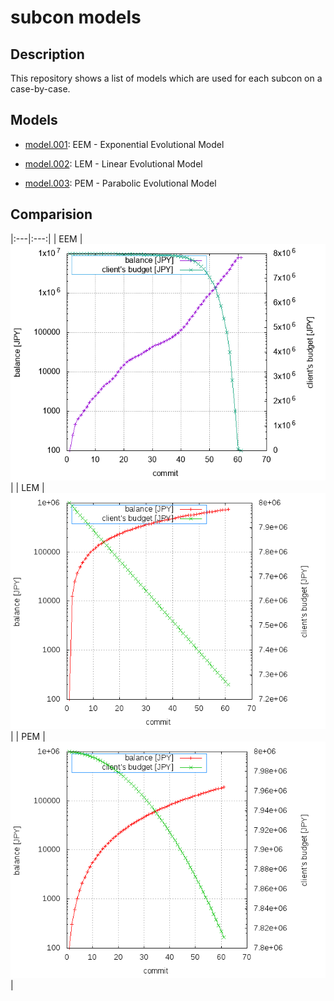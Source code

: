 # subcon models

## Description 

This repository shows a list of models which are used for each subcon on a case-by-case.

## Models

 * <a href="./model.001">model.001</a>: EEM - Exponential Evolutional Model

 * <a href="./model.002">model.002</a>: LEM - Linear Evolutional Model

 * <a href="./model.003">model.003</a>: PEM - Parabolic Evolutional Model

## Comparision

|:---|:---:|
| EEM | <img src="./model.001/graph1.gif">|
| LEM | <img src="./model.002/graph1.gif">|
| PEM | <img src="./model.003/graph1.gif">|

